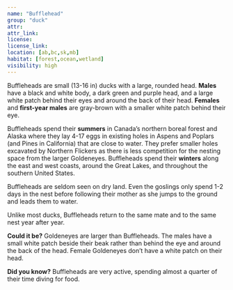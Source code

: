 ```yaml
---
name: "Bufflehead"
group: "duck"
attr: 
attr_link: 
license: 
license_link: 
location: [ab,bc,sk,mb]
habitat: [forest,ocean,wetland]
visibility: high
---
```

Buffleheads are small (13-16 in) ducks with a large, rounded head. **Males** have a black and white body, a dark green and purple head, and a large white patch behind their eyes and around the back of their head. **Females** and **first-year males** are gray-brown with a smaller white patch behind their eye.

Buffleheads spend their **summers** in Canada’s northern boreal forest and Alaska where they lay 4-17 eggs in existing holes in Aspens and Poplars (and Pines in California) that are close to water. They prefer smaller holes excavated by Northern Flickers as there is less competition for the nesting space from the larger Goldeneyes. Buffleheads spend their **winters** along the east and west coasts, around the Great Lakes, and throughout the southern United States.

Buffleheads are seldom seen on dry land. Even the goslings only spend 1-2 days in the nest before following their mother as she jumps to the ground and leads them to water.

Unlike most ducks, Buffleheads return to the same mate and to the same nest year after year. 

**Could it be?** Goldeneyes are larger than Buffleheads. The males have a small white patch beside their beak rather than behind the eye and around the back of the head. Female Goldeneyes don’t have a white patch on their head.

**Did you know?** Buffleheads are very active, spending almost a quarter of their time diving for food.
